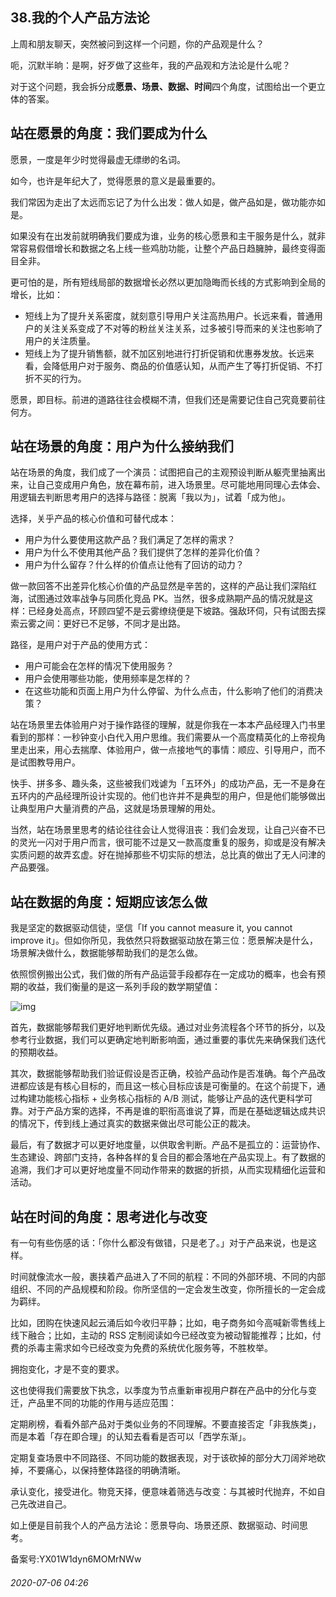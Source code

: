 ## 38.我的个人产品方法论
上周和朋友聊天，突然被问到这样一个问题，你的产品观是什么？ 


呃，沉默半晌：是啊，好歹做了这些年，我的产品观和方法论是什么呢？ 


对于这个问题，我会拆分成**愿景、场景、数据、时间**四个角度，试图给出一个更立体的答案。 


站在愿景的角度：我们要成为什么
---------------


愿景，一度是年少时觉得最虚无缥缈的名词。 


如今，也许是年纪大了，觉得愿景的意义是最重要的。 


我们常因为走出了太远而忘记了为什么出发：做人如是，做产品如是，做功能亦如是。 


如果没有在出发前就明确我们要成为谁，业务的核心愿景和主干服务是什么，就非常容易假借增长和数据之名上线一些鸡肋功能，让整个产品日趋臃肿，最终变得面目全非。 


更可怕的是，所有短线局部的数据增长必然以更加隐晦而长线的方式影响到全局的增长，比如： 


* 短线上为了提升关系密度，就刻意引导用户关注高热用户。长远来看，普通用户的关注关系变成了不对等的粉丝关注关系，过多被引导而来的关注也影响了用户的关注质量。
* 短线上为了提升销售额，就不加区别地进行打折促销和优惠券发放。长远来看，会降低用户对于服务、商品的价值感认知，从而产生了等打折促销、不打折不买的行为。

愿景，即目标。前进的道路往往会模糊不清，但我们还是需要记住自己究竟要前往何方。 


站在场景的角度：用户为什么接纳我们
-----------------


站在场景的角度，我们成了一个演员：试图把自己的主观预设判断从躯壳里抽离出来，让自己变成用户角色，放在幕布前，进入场景里。尽可能地用同理心去体会、用逻辑去判断思考用户的选择与路径：脱离「我以为」，试着「成为他」。 


选择，关乎产品的核心价值和可替代成本： 


* 用户为什么要使用这款产品？我们满足了怎样的需求？
* 用户为什么不使用其他产品？我们提供了怎样的差异化价值？
* 用户为什么留存？什么样的价值点让他有了回访的动力？

做一款回答不出差异化核心价值的产品显然是辛苦的，这样的产品让我们深陷红海，试图通过效率战争与同质化竞品 PK。当然，很多成熟期产品的情况就是这样：已经身处高点，环顾四望不是云雾缭绕便是下坡路。强敌环伺，只有试图去探索云雾之间：更好已不足够，不同才是出路。 


路径，是用户对于产品的使用方式： 


* 用户可能会在怎样的情况下使用服务？
* 用户会使用哪些功能，使用频率是怎样的？
* 在这些功能和页面上用户为什么停留、为什么点击，什么影响了他们的消费决策？

站在场景里去体验用户对于操作路径的理解，就是你我在一本本产品经理入门书里看到的那样：一秒钟变小白代入用户思维。我们需要从一个高度精英化的上帝视角里走出来，用心去揣摩、体验用户，做一点接地气的事情：顺应、引导用户，而不是试图教导用户。 


快手、拼多多、趣头条，这些被我们戏谑为「五环外」的成功产品，无一不是身在五环内的产品经理所设计实现的。他们也许并不是典型的用户，但是他们能够做出让典型用户大量消费的产品，这就是场景理解的用处。 


当然，站在场景里思考的结论往往会让人觉得沮丧：我们会发现，让自己兴奋不已的灵光一闪对于用户而言，很可能不过是又一款高度重复的服务，抑或是没有解决实质问题的故弄玄虚。好在抛掉那些不切实际的想法，总比真的做出了无人问津的产品要强。 


站在数据的角度：短期应该怎么做
---------------


我是坚定的数据驱动信徒，坚信「If you cannot measure it, you cannot improve it」。但如你所见，我依然只将数据驱动放在第三位：愿景解决是什么，场景解决做什么，数据能够帮助我们的是怎么做。 


依照惯例搬出公式，我们做的所有产品运营手段都存在一定成功的概率，也会有预期的收益，我们衡量的是这一系列手段的数学期望值： 


![img](https://pic4.zhimg.com/v2-31eb6b33ca10707c686df0706b4caab5.webp)

首先，数据能够帮我们更好地判断优先级。通过对业务流程各个环节的拆分，以及参考行业数据，我们可以更确定地判断影响面，通过重要的事优先来确保我们迭代的预期收益。 


其次，数据能够帮助我们验证假设是否正确，校验产品动作是否准确。每个产品改进都应该是有核心目标的，而且这一核心目标应该是可衡量的。在这个前提下，通过构建功能核心指标 + 业务核心指标的 A/B 测试，能够让产品的迭代更科学可靠。对于产品方案的选择，不再是谁的职衔高谁说了算，而是在基础逻辑达成共识的情况下，传到线上通过真实的数据来做出尽可能公正的裁决。 


最后，有了数据才可以更好地度量，以供取舍判断。产品不是孤立的：运营协作、生态建设、跨部门支持，各种各样的复合目的都会落地在产品实现上。有了数据的追溯，我们才可以更好地度量不同动作带来的数据的折损，从而实现精细化运营和活动。 


站在时间的角度：思考进化与改变
---------------


有一句有些伤感的话：「你什么都没有做错，只是老了。」对于产品来说，也是这样。 


时间就像流水一般，裹挟着产品进入了不同的航程：不同的外部环境、不同的内部组织、不同的产品规模和阶段。你所坚信的一定会发生改变，你所擅长的一定会成为羁绊。 


比如，团购在快速风起云涌后如今收归平静；比如，电子商务如今高喊新零售线上线下融合；比如，主动的 RSS 定制阅读如今已经改变为被动智能推荐；比如，付费的杀毒主需求如今已经改变为免费的系统优化服务等，不胜枚举。 


拥抱变化，才是不变的要求。 


这也使得我们需要放下执念，以季度为节点重新审视用户群在产品中的分化与变迁，产品里不同的功能的作用与适应范围： 


定期刷榜，看看外部产品对于类似业务的不同理解。不要直接否定「非我族类」，而是本着「存在即合理」的认知去看看是否可以「西学东渐」。 


定期复查场景中不同路径、不同功能的数据表现，对于该砍掉的部分大刀阔斧地砍掉，不要痛心，以保持整体路径的明确清晰。 


承认变化，接受进化。物竞天择，便意味着筛选与改变：与其被时代抛弃，不如自己先改进自己。 


如上便是目前我个人的产品方法论：愿景导向、场景还原、数据驱动、时间思考。 


备案号:YX01W1dyn6MOMrNWw


###### 2020-07-06 04:26
